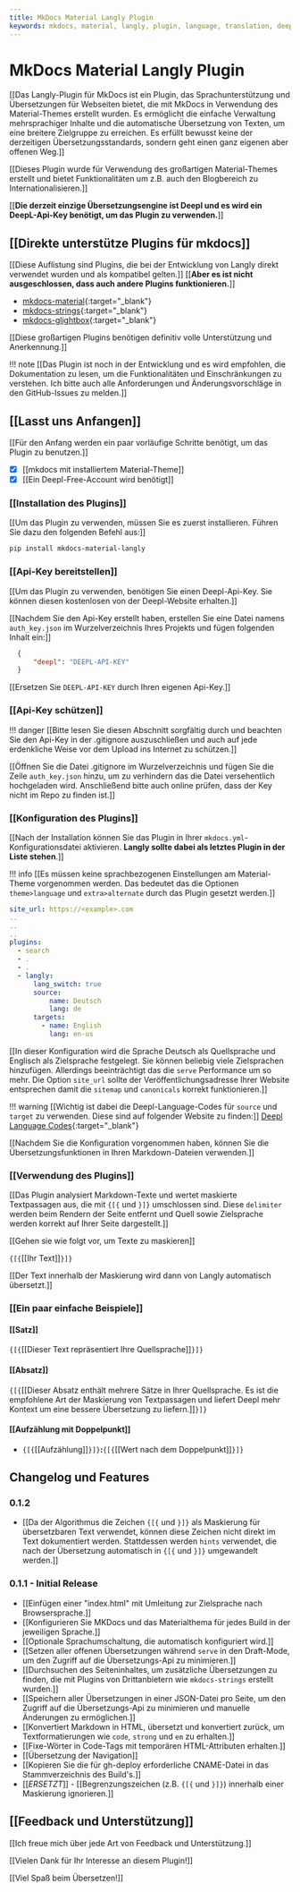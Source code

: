 ```yaml
---
title: MkDocs Material Langly Plugin
keywords: mkdocs, material, langly, plugin, language, translation, deepl, multilingual, internationalization, localization
---
```


# MkDocs Material Langly Plugin

[[Das Langly-Plugin für MkDocs ist ein Plugin, das Sprachunterstützung und Übersetzungen für Webseiten bietet, die mit MkDocs in Verwendung des Material-Themes erstellt wurden. Es ermöglicht die einfache Verwaltung mehrsprachiger Inhalte und die automatische Übersetzung von Texten, um eine breitere Zielgruppe zu erreichen. Es erfüllt bewusst keine der derzeitigen Übersetzungsstandards, sondern geht einen ganz eigenen aber offenen Weg.]]

[[Dieses Plugin wurde für Verwendung des großartigen Material-Themes erstellt und bietet Funktionalitäten um z.B. auch den Blogbereich zu Internationalisieren.]]

[[**Die derzeit einzige Übersetzungsengine ist Deepl und es wird ein DeepL-Api-Key benötigt, um das Plugin zu verwenden.**]]

## [[Direkte unterstütze Plugins für mkdocs]] ##

[[Diese Auflistung sind Plugins, die bei der Entwicklung von Langly direkt verwendet wurden und als kompatibel gelten.]]
[[**Aber es ist nicht ausgeschlossen, dass auch andere Plugins funktionieren.**]]

- [mkdocs-material](https://squidfunk.github.io/mkdocs-material){:target="_blank"}
- [mkdocs-strings](https://mkdocstrings.github.io){:target="_blank"}
- [mkdocs-glightbox](https://github.com/blueswen/mkdocs-glightbox){:target="_blank"}

<!-- Abastz für inkludierte Plugins mit Danksagung -->

[[Diese großartigen Plugins benötigen definitiv volle Unterstützung und Anerkennung.]]

!!! note
    [[Das Plugin ist noch in der Entwicklung und es wird empfohlen, die Dokumentation zu lesen, um die Funktionalitäten und Einschränkungen zu verstehen. Ich bitte auch alle Anforderungen und Änderungsvorschläge in den GitHub-Issues zu melden.]]

## [[Lasst uns Anfangen]]

[[Für den Anfang werden ein paar vorläufige Schritte benötigt, um das Plugin zu benutzen.]]

- [x] [[mkdocs mit installiertem Material-Theme]]
- [x] [[Ein Deepl-Free-Account wird benötigt]]

### [[Installation des Plugins]]

[[Um das Plugin zu verwenden, müssen Sie es zuerst installieren. Führen Sie dazu den folgenden Befehl aus:]]

```bash
pip install mkdocs-material-langly
```

### [[Api-Key bereitstellen]]

[[Um das Plugin zu verwenden, benötigen Sie einen Deepl-Api-Key. Sie können diesen kostenlosen von der Deepl-Website erhalten.]]

[[Nachdem Sie den Api-Key erstellt haben, erstellen Sie eine Datei namens `auth_key.json` im Wurzelverzeichnis Ihres Projekts und fügen folgenden Inhalt ein:]]

```json
  {
      "deepl": "DEEPL-API-KEY"
  }

```

[[Ersetzen Sie `DEEPL-API-KEY` durch Ihren eigenen Api-Key.]]

### [[Api-Key schützen]]

!!! danger
    [[Bitte lesen Sie diesen Abschnitt sorgfältig durch und beachten Sie den Api-Key in der .gitignore auszuschließen und auch auf jede erdenkliche Weise vor dem Upload ins Internet zu schützen.]]

[[Öffnen Sie die Datei .gitignore im Wurzelverzeichnis und fügen Sie die Zeile `auth_key.json` hinzu, um zu verhindern das die Datei versehentlich hochgeladen wird. Anschließend bitte auch online prüfen, dass der Key nicht im Repo zu finden ist.]]

### [[Konfiguration des Plugins]]

[[Nach der Installation können Sie das Plugin in Ihrer `mkdocs.yml`-Konfigurationsdatei aktivieren. **Langly sollte dabei als letztes Plugin in der Liste stehen**.]]

!!! info
    [[Es müssen keine sprachbezogenen Einstellungen am Material-Theme vorgenommen werden. Das bedeutet das die Optionen `theme>language` und `extra>alternate` durch das Plugin gesetzt werden.]]

```yaml
site_url: https://<example>.com
..
..
..
plugins:
  - search
  - .
  - .
  - langly:
      lang_switch: true
      source:
          name: Deutsch
          lang: de
      targets:
        - name: English
          lang: en-us

```

[[In dieser Konfiguration wird die Sprache Deutsch als Quellsprache und Englisch als Zielsprache festgelegt. Sie können beliebig viele Zielsprachen hinzufügen. Allerdings beeinträchtigt das die `serve` Performance um so mehr. Die Option  `site_url` sollte der Veröffentlichungsadresse Ihrer Website entsprechen damit die `sitemap` und `canonicals` korrekt funktionieren.]]

!!! warning
    [[Wichtig ist dabei die Deepl-Language-Codes für `source` und `target` zu verwenden. Diese sind auf folgender Website zu finden:]] [Deepl Language Codes](https://developers.deepl.com/docs/resources/supported-languages){:target="_blank"}

[[Nachdem Sie die Konfiguration vorgenommen haben, können Sie die Übersetzungsfunktionen in Ihren Markdown-Dateien verwenden.]]

### [[Verwendung des Plugins]]

[[Das Plugin analysiert Markdown-Texte und wertet maskierte Textpassagen aus, die mit `{[{` und `}]}` umschlossen sind. Diese `delimiter` werden beim Rendern der Seite entfernt und Quell sowie Zielsprache werden korrekt auf Ihrer Seite dargestellt.]] 

[[Gehen sie wie folgt vor, um Texte zu maskieren]]

`{[{`[[Ihr Text]]`}]}`

[[Der Text innerhalb der Maskierung wird dann von Langly automatisch übersetzt.]]

### [[Ein paar einfache Beispiele]]

#### [[Satz]]

`{[{`[[Dieser Text repräsentiert Ihre Quellsprache]]`}]}`

#### [[Absatz]]

`{[{`[[Dieser Absatz enthält mehrere Sätze in Ihrer Quellsprache. Es ist die empfohlene Art der Maskierung von Textpassagen und liefert Deepl mehr Kontext um eine bessere Übersetzung zu liefern.]]`}]}`
#### [[Aufzählung mit Doppelpunkt]]

- `{[{`[[Aufzählung]]`}]}`**:**`{[{`[[Wert nach dem Doppelpunkt]]`}]}`

## Changelog und Features

### 0.1.2

- [[Da der Algorithmus die Zeichen `{[{` und `}]}` als Maskierung für übersetzbaren Text verwendet, können diese Zeichen nicht direkt im Text dokumentiert werden. Stattdessen werden `hints` verwendet, die nach der Übersetzung automatisch in `{[{` und `}]}` umgewandelt werden.]]

### 0.1.1 - Initial Release
  
- [[Einfügen einer "index.html" mit Umleitung zur Zielsprache nach Browsersprache.]]
- [[Konfigurieren Sie MKDocs und das Materialthema für jedes Build in der jeweiligen Sprache.]]
- [[Optionale Sprachumschaltung, die automatisch konfiguriert wird.]]
- [[Setzen aller offenen Übersetzungen während `serve` in den Draft-Mode, um den Zugriff auf die Übersetzungs-Api zu minimieren.]]
- [[Durchsuchen des Seiteninhaltes, um zusätzliche Übersetzungen zu finden, die mit Plugins von Drittanbietern wie `mkdocs-strings` erstellt wurden.]]
- [[Speichern aller Übersetzungen in einer JSON-Datei pro Seite, um den Zugriff auf die Übersetzungs-Api zu minimieren und manuelle Änderungen zu ermöglichen.]]
- [[Konvertiert Markdown in HTML, übersetzt und konvertiert zurück, um Textformatierungen wie `code`, `strong` und `em` zu erhalten.]]
- [[Fixe-Wörter in Code-Tags mit temporären HTML-Attributen erhalten.]]
- [[Übersetzung der Navigation]]
- [[Kopieren Sie die für gh-deploy erforderliche CNAME-Datei in das Stammverzeichnis des Build's.]]
- [[*ERSETZT*]] - [[Begrenzungszeichen (z.B. `{[{` und `}]}`) innerhalb einer Maskierung ignorieren.]]

## [[Feedback und Unterstützung]]

[[Ich freue mich über jede Art von Feedback und Unterstützung.]]

[[Vielen Dank für Ihr Interesse an diesem Plugin!]]

[[Viel Spaß beim Übersetzen!]]